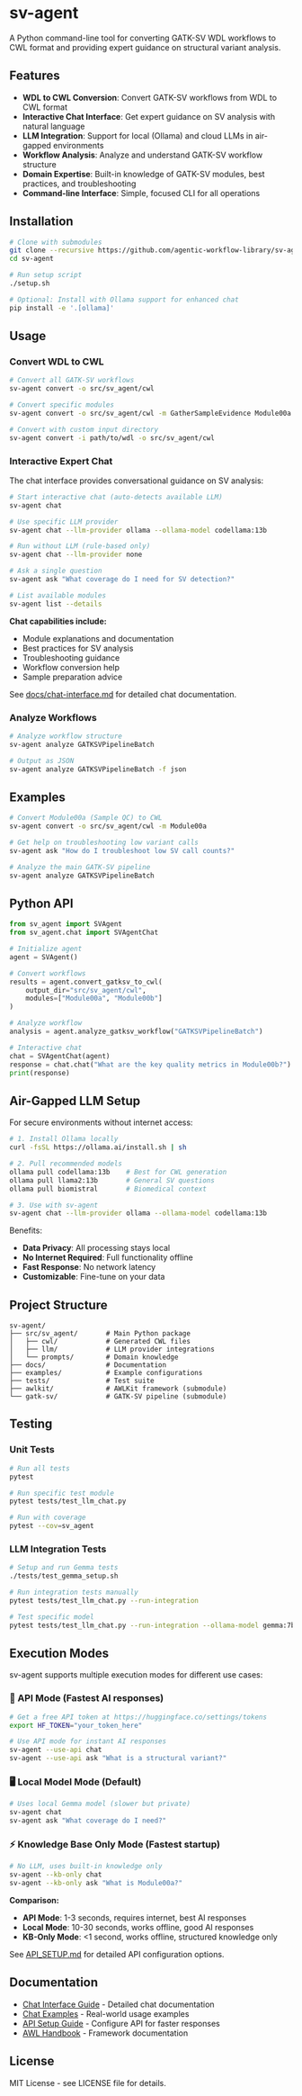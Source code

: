 # sv-agent

A Python command-line tool for converting GATK-SV WDL workflows to CWL format and providing expert guidance on structural variant analysis.

## Features

- **WDL to CWL Conversion**: Convert GATK-SV workflows from WDL to CWL format
- **Interactive Chat Interface**: Get expert guidance on SV analysis with natural language
- **LLM Integration**: Support for local (Ollama) and cloud LLMs in air-gapped environments  
- **Workflow Analysis**: Analyze and understand GATK-SV workflow structure
- **Domain Expertise**: Built-in knowledge of GATK-SV modules, best practices, and troubleshooting
- **Command-line Interface**: Simple, focused CLI for all operations

## Installation

```bash
# Clone with submodules
git clone --recursive https://github.com/agentic-workflow-library/sv-agent.git
cd sv-agent

# Run setup script
./setup.sh

# Optional: Install with Ollama support for enhanced chat
pip install -e '.[ollama]'
```

## Usage

### Convert WDL to CWL

```bash
# Convert all GATK-SV workflows
sv-agent convert -o src/sv_agent/cwl

# Convert specific modules
sv-agent convert -o src/sv_agent/cwl -m GatherSampleEvidence Module00a

# Convert with custom input directory
sv-agent convert -i path/to/wdl -o src/sv_agent/cwl
```

### Interactive Expert Chat

The chat interface provides conversational guidance on SV analysis:

```bash
# Start interactive chat (auto-detects available LLM)
sv-agent chat

# Use specific LLM provider
sv-agent chat --llm-provider ollama --ollama-model codellama:13b

# Run without LLM (rule-based only)
sv-agent chat --llm-provider none

# Ask a single question
sv-agent ask "What coverage do I need for SV detection?"

# List available modules
sv-agent list --details
```

**Chat capabilities include:**
- Module explanations and documentation
- Best practices for SV analysis
- Troubleshooting guidance
- Workflow conversion help
- Sample preparation advice

See [docs/chat-interface.md](docs/chat-interface.md) for detailed chat documentation.

### Analyze Workflows

```bash
# Analyze workflow structure
sv-agent analyze GATKSVPipelineBatch

# Output as JSON
sv-agent analyze GATKSVPipelineBatch -f json
```

## Examples

```bash
# Convert Module00a (Sample QC) to CWL
sv-agent convert -o src/sv_agent/cwl -m Module00a

# Get help on troubleshooting low variant calls
sv-agent ask "How do I troubleshoot low SV call counts?"

# Analyze the main GATK-SV pipeline
sv-agent analyze GATKSVPipelineBatch
```

## Python API

```python
from sv_agent import SVAgent
from sv_agent.chat import SVAgentChat

# Initialize agent
agent = SVAgent()

# Convert workflows
results = agent.convert_gatksv_to_cwl(
    output_dir="src/sv_agent/cwl",
    modules=["Module00a", "Module00b"]
)

# Analyze workflow
analysis = agent.analyze_gatksv_workflow("GATKSVPipelineBatch")

# Interactive chat
chat = SVAgentChat(agent)
response = chat.chat("What are the key quality metrics in Module00b?")
print(response)
```

## Air-Gapped LLM Setup

For secure environments without internet access:

```bash
# 1. Install Ollama locally
curl -fsSL https://ollama.ai/install.sh | sh

# 2. Pull recommended models
ollama pull codellama:13b    # Best for CWL generation
ollama pull llama2:13b       # General SV questions
ollama pull biomistral       # Biomedical context

# 3. Use with sv-agent
sv-agent chat --llm-provider ollama --ollama-model codellama:13b
```

Benefits:
- **Data Privacy**: All processing stays local
- **No Internet Required**: Full functionality offline
- **Fast Response**: No network latency
- **Customizable**: Fine-tune on your data

## Project Structure

```
sv-agent/
├── src/sv_agent/       # Main Python package
│   ├── cwl/            # Generated CWL files
│   ├── llm/            # LLM provider integrations
│   └── prompts/        # Domain knowledge
├── docs/               # Documentation
├── examples/           # Example configurations
├── tests/              # Test suite
├── awlkit/             # AWLKit framework (submodule)
└── gatk-sv/            # GATK-SV pipeline (submodule)
```

## Testing

### Unit Tests
```bash
# Run all tests
pytest

# Run specific test module
pytest tests/test_llm_chat.py

# Run with coverage
pytest --cov=sv_agent
```

### LLM Integration Tests
```bash
# Setup and run Gemma tests
./tests/test_gemma_setup.sh

# Run integration tests manually
pytest tests/test_llm_chat.py --run-integration

# Test specific model
pytest tests/test_llm_chat.py --run-integration --ollama-model gemma:7b
```

## Execution Modes

sv-agent supports multiple execution modes for different use cases:

### 🚀 API Mode (Fastest AI responses)
```bash
# Get a free API token at https://huggingface.co/settings/tokens
export HF_TOKEN="your_token_here"

# Use API mode for instant AI responses
sv-agent --use-api chat
sv-agent --use-api ask "What is a structural variant?"
```

### 🖥️ Local Model Mode (Default)
```bash
# Uses local Gemma model (slower but private)
sv-agent chat
sv-agent ask "What coverage do I need?"
```

### ⚡ Knowledge Base Only Mode (Fastest startup)
```bash
# No LLM, uses built-in knowledge only
sv-agent --kb-only chat
sv-agent --kb-only ask "What is Module00a?"
```

**Comparison:**
- **API Mode**: 1-3 seconds, requires internet, best AI responses
- **Local Mode**: 10-30 seconds, works offline, good AI responses  
- **KB-Only Mode**: <1 second, works offline, structured knowledge only

See [API_SETUP.md](API_SETUP.md) for detailed API configuration options.

## Documentation

- [Chat Interface Guide](docs/chat-interface.md) - Detailed chat documentation
- [Chat Examples](docs/chat-examples.md) - Real-world usage examples
- [API Setup Guide](API_SETUP.md) - Configure API for faster responses
- [AWL Handbook](https://github.com/agentic-workflow-library/awl-handbook) - Framework documentation

## License

MIT License - see LICENSE file for details.